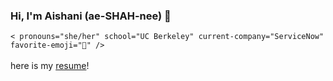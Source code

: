 ### Hi, I'm Aishani (ae-SHAH-nee) 🌺
`< pronouns="she/her" school="UC Berkeley" current-company="ServiceNow" favorite-emoji="🤠" />` <br><br>
here is my [resume](https://github.com/silpillasil/professional/blob/master/AishaniSilResume.pdf)!

<!--
**silpillasil/silpillasil** is a ✨ _special_ ✨ repository because its `README.md` (this file) appears on your GitHub profile.

Here are some ideas to get you started:

- 🔭 I’m currently working on ...
- 🌱 I’m currently learning ...
- 👯 I’m looking to collaborate on ...
- 🤔 I’m looking for help with ...
- 💬 Ask me about ...
- 📫 How to reach me: ...
- 😄 Pronouns: ...
- ⚡ Fun fact: ...
-->
